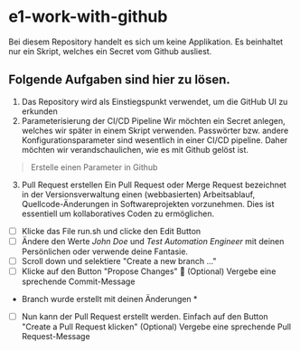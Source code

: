 # e1-work-with-github
Bei diesem Repository handelt es sich um keine Applikation. Es beinhaltet nur ein Skript, welches ein Secret vom Github ausliest. 

## Folgende Aufgaben sind hier zu lösen. 
1. Das Repository wird als Einstiegspunkt verwendet, um die GitHub UI zu erkunden
2. Parameterisierung der CI/CD Pipeline
Wir möchten ein Secret anlegen, welches wir später in einem Skript verwenden. Passwörter bzw. andere Konfigurationsparameter sind wesentlich in einer CI/CD pipeline. Daher möchten wir verandschaulichen, wie es mit Github gelöst ist. 
> Erstelle einen Parameter in Github
3. Pull Request erstellen
Ein Pull Request oder Merge Request bezeichnet in der Versionsverwaltung einen (webbasierten) Arbeitsablauf, Quellcode-Änderungen in Softwareprojekten vorzunehmen. Dies ist essentiell um kollaboratives Coden zu ermöglichen. 
- [ ] Klicke das File run.sh und clicke den Edit Button
- [ ] Ändere den Werte *John Doe* und *Test Automation Engineer* mit deinen Persönlichen oder verwende deine Fantasie. 
- [ ] Scroll down und selektiere "Create a new branch ..." 
- [ ] Klicke auf den Button "Propose Changes" :tada:
      (Optional) Vergebe eine sprechende Commit-Message 
* Branch wurde erstellt mit deinen Änderungen *
- [ ] Nun kann der Pull Request erstellt werden. Einfach auf den Button "Create a Pull Request klicken"
      (Optional) Vergebe eine sprechende Pull Request-Message 
